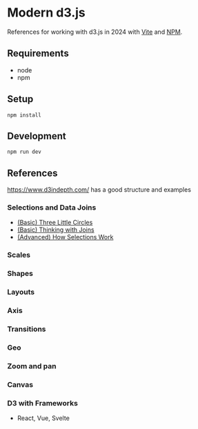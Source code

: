 # Modern d3.js

References for working with d3.js in 2024 with [Vite](https://vitejs.dev/) and [NPM](https://www.npmjs.com/).

## Requirements

* node
* npm

## Setup

```
npm install
```

## Development

```
npm run dev
```

## References

https://www.d3indepth.com/ has a good structure and examples

### Selections and Data Joins

* [(Basic) Three Little Circles](https://bost.ocks.org/mike/circles/)
* [(Basic) Thinking with Joins](https://bost.ocks.org/mike/join/)
* [(Advanced) How Selections Work](https://bost.ocks.org/mike/selection/)

### Scales

### Shapes

### Layouts

### Axis

### Transitions

### Geo

### Zoom and pan

### Canvas

### D3 with Frameworks

  + React, Vue, Svelte

  
